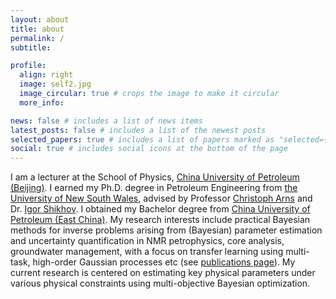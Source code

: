 ```yaml
---
layout: about
title: about
permalink: /
subtitle:

profile:
  align: right
  image: self2.jpg
  image_circular: true # crops the image to make it circular
  more_info:

news: false # includes a list of news items
latest_posts: false # includes a list of the newest posts
selected_papers: true # includes a list of papers marked as "selected={true}"
social: true # includes social icons at the bottom of the page
---
```


I am a lecturer at the School of Physics, [China University of Petroleum (Beijing)](https://www.cup.edu.cn/english/). I earned my Ph.D. degree in Petroleum Engineering from [the University of New South Wales](https://www.unsw.edu.au/), advised by Professor [Christoph Arns](https://www.unsw.edu.au/staff/christoph-arns) and Dr. [Igor Shikhov](https://www.unsw.edu.au/staff/igor-shikhov). I obtained my Bachelor degree from [China University of Petroleum (East China)](https://english.upc.edu.cn). My research interests include practical Bayesian methods for inverse problems arising from (Bayesian) parameter estimation and uncertainty quantification in NMR petrophysics, core analysis, groundwater management, with a focus on transfer learning using multi-task, high-order Gaussian processes etc (see [publications page](/publications/)). My current research is centered on estimating key physical parameters under various physical constraints using multi-objective Bayesian optimization.
